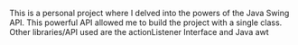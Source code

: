 This is a personal project where I delved into the powers of the Java Swing API. This powerful API allowed me to build the project with a single class.
Other libraries/API used are the actionListener Interface and Java awt
